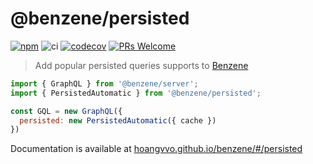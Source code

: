 # @benzene/persisted

[![npm](https://badgen.net/npm/v/@benzene/persisted)](https://www.npmjs.com/package/@benzene/persisted)
![ci](https://github.com/hoangvvo/benzene/workflows/Test%20&%20Coverage/badge.svg)
[![codecov](https://codecov.io/gh/hoangvvo/benzene/branch/main/graph/badge.svg?token=KUCEOC1JT2)](https://codecov.io/gh/hoangvvo/benzene)
[![PRs Welcome](https://badgen.net/badge/PRs/welcome/ff5252)](/CONTRIBUTING.md)

> Add popular persisted queries supports to [Benzene](https://github.com/hoangvvo/benzene)

```js
import { GraphQL } from '@benzene/server';
import { PersistedAutomatic } from '@benzene/persisted';

const GQL = new GraphQL({
  persisted: new PersistedAutomatic({ cache })
})
```

Documentation is available at [hoangvvo.github.io/benzene/#/persisted](https://hoangvvo.github.io/benzene/#/persisted)